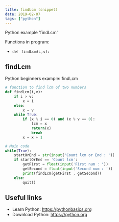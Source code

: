 ```yaml
---
title: findLcm (snippet)
date: 2019-02-07
tags: ["python"]
---
```

Python example 'findLcm'

Functions in program: 
* `def findLcm(i,v):`

## findLcm

Python beginners example: findLcm

```python
# function to find lcm of two numbers
def findLcm(i,v):
    if i > v:
        x = i
    else:
        x = v
    while True:
        if (x % i == 0) and (x % v == 0):
            lcm = x
            return(x)
            break
        x = x + 1

# Main code
while(True):
    startOrEnd = str(input('Count lcm or End : '))
    if startOrEnd == 'Count lcm':
        getFirst = float(input('First num : '))
        getSecond = float(input('Second num : '))
        print(findLcm(getFirst , getSecond))
    else:
        quit()


```

## Useful links

- Learn Python: https://pythonbasics.org
- Download Python: https://python.org
